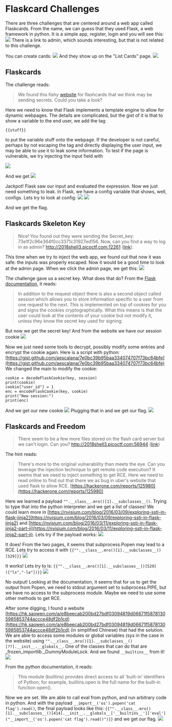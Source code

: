 # Flaskcard Challenges

There are three challenges that are centered around a web app called Flaskcards. From the name, we can guess that they used Flask, a web framework in python. It is a simple app, register, login and you will see this:
![](https://github.com/klwuco/picoCTF2018_writeups/blob/master/img/flaskcard1.png|alt=Flaskcard)
There is a link to admin, which sounds interesting, but that is not related to this challenge.

You can create cards:
![](https://github.com/klwuco/picoCTF2018_writeups/blob/master/img/flaskcard2.png)
And they show up on the "List Cards" page.
![](https://github.com/klwuco/picoCTF2018_writeups/blob/master/img/flaskcard3.png)


## Flaskcards
The challenge reads:
> We found this fishy [website](http://2018shell3.picoctf.com:17991/) for flashcards that we think may be sending secrets. Could you take a look?

Here we need to know that Flask implements a template engine to allow for dynamic webpages. The details are complicated, but the gist of it is that to show a variable to the end user, we add the tag
```
{{stuff}}
```
to put the variable stuff onto the webpage. If the developer is not careful, perhaps by not escaping the tag and directly displaying the user input, we may be able to use it to leak some information. To test if the page is vulnerable, we try injecting the input field with

![](https://github.com/klwuco/picoCTF2018_writeups/blob/master/img/flaskcard4.png)

And we get
![](https://github.com/klwuco/picoCTF2018_writeups/blob/master/img/flaskcard5.png)

Jackpot! Flask saw our input and evaluated the expression. Now we just need something to leak. In Flask, we have a config variable that shows, well, configs. Lets try to look at config:
![](https://github.com/klwuco/picoCTF2018_writeups/blob/master/img/flaskcard6.png)
![](https://github.com/klwuco/picoCTF2018_writeups/blob/master/img/flaskcard7.png)

And we get the flag.

## Flaskcards Skeleton Key
> Nice! You found out they were sending the Secret_key: 73e1f2c96e364f0cc3371c31927ed156. Now, can you find a way to log in as admin? http://2018shell3.picoctf.com:12261 ([link](http://2018shell3.picoctf.com:12261)).

This time when we try to inject the web app, we found out that now it was safe: the inputs was properly escaped. Now it would be a good time to look at the admin page. When we click the admin page, we get this:
![](https://github.com/klwuco/picoCTF2018_writeups/blob/master/img/flaskcard8.png)

The challenge gave us a secret key. What does that do? From the [Flask documentation](http://flask.pocoo.org/docs/1.0/quickstart/#sessions), it reads:
> In addition to the request object there is also a second object called session which allows you to store information specific to a user from one request to the next. This is implemented on top of cookies for you and signs the cookies cryptographically. What this means is that the user could look at the contents of your cookie but not modify it, unless they know the secret key used for signing.

But now we get the secret key! And from the website we have our session cookie
![](https://github.com/klwuco/picoCTF2018_writeups/blob/master/img/flaskcard9.png)

Now we just need some tools to decrypt, possibly modify some entries and encrypt the cookie again. Here is a script with python:[https://gist.github.com/aescalana/7e0bc39b95baa334074707f73bc64bfe](https://gist.github.com/aescalana/7e0bc39b95baa334074707f73bc64bfe)
We changed the main to modify the cookie:
```
cookie = decodeFlaskCookie(key, session)
print(cookie)
cookie["user_id"] = 1
enc = encodeFlaskCookie(key, cookie)
print("New session:")
print(enc)
```
And we get our new cookie
![](https://github.com/klwuco/picoCTF2018_writeups/blob/master/img/flaskcard10.png)
Plugging that in and we get our flag.
![](https://github.com/klwuco/picoCTF2018_writeups/blob/master/img/flaskcard11.png)

## Flaskcards and Freedom
> There seem to be a few more files stored on the flash card server but we can't login. Can you? http://2018shell3.picoctf.com:56944 ([link](http://2018shell3.picoctf.com:56944))

The hint reads:
> There's more to the original vulnerability than meets the eye.
> Can you leverage the injection technique to get remote code execution?
It seems that we need to inject something to get RCE. Here we need to read online to find out that there we as bug in uber's website that used flask to allow RCE. [https://hackerone.com/reports/125980](https://hackerone.com/reports/125980)

Here we learned a payload ```"".__class__.mro()[1].__subclasses__()```. Trying to type that into the python interpreter and we get a list of classes! We could learn more in [https://nvisium.com/blog/2016/03/09/exploring-ssti-in-flask-jinja2](https://nvisium.com/blog/2016/03/09/exploring-ssti-in-flask-jinja2) and [https://nvisium.com/blog/2016/03/11/exploring-ssti-in-flask-jinja2-part-ii](https://nvisium.com/blog/2016/03/11/exploring-ssti-in-flask-jinja2-part-ii). Lets try if the payload works:
![](https://github.com/klwuco/picoCTF2018_writeups/blob/master/img/flaskcard12.png)

It does! From the two pages, it seems that subprocess.Popen may lead to a RCE. Lets try to access it with ```{{"".__class__.mro()[1].__subclasses__()[529]}}```
![](https://github.com/klwuco/picoCTF2018_writeups/blob/master/img/flaskcard13.png)

It works! Lets try to ls:
```{{"".__class__.mro()[1].__subclasses__()[529](["ls","-la"])}}```
![](https://github.com/klwuco/picoCTF2018_writeups/blob/master/img/flaskcard14.png)

No output! Looking at the documentation, it seems that for us to get the output from Popen, we need to stdout argument set to subprocess.PIPE, but we have no access to the subprocess module. Maybe we need to use some other methods to get RCE.

After some digging, I found a website [https://hk.saowen.com/a/e8beecab200bd27bdf03094819d06671f58781305985853744accce48df2b1cd](https://hk.saowen.com/a/e8beecab200bd27bdf03094819d06671f58781305985853744accce48df2b1cd) (in simplified Chinese) that had the solution. We are able to access some modules or global variables (sys in the case in the website) using ```"".__class__.mro()[1].__subclasses__()[??].__init__.__globals__```. One of the classes that can do that are \_frozen_importlib.\_DummyModuleLock. And we found ```__builtins__``` from it!
![](https://github.com/klwuco/picoCTF2018_writeups/blob/master/img/flaskcard15.png)

From the python documentation, it reads:
> This module (builtins) provides direct access to all ‘built-in’ identifiers of Python; for example, builtins.open is the full name for the built-in function open().

Now we are set. We are able to call eval from python, and run arbitrary code in python. And with the payload ```__import__('os').popen('cat flag').read()```, the final payload looks like this:
```{{"".__class__.mro()[1].__subclasses__()[414].__init__.__globals__['__builtins__']['eval']("__import__('os').popen('cat flag').read()")}}```
and we get our flag.
![](https://github.com/klwuco/picoCTF2018_writeups/blob/master/img/flaskcard16.png)
